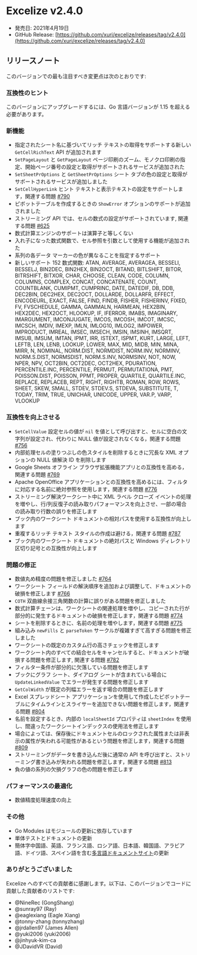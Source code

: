 # Excelize v2.4.0

* 発売日: 2021年4月19日
* GitHub Release: [https://github.com/xuri/excelize/releases/tag/v2.4.0](https://github.com/xuri/excelize/releases/tag/v2.4.0)

## リリースノート

このバージョンでの最も注目すべき変更点は次のとおりです:

### 互換性のヒント

このバージョンにアップグレードするには、Go 言語バージョンが 1.15 を超える必要があります。

### 新機能

* 指定されたシート名に基づいてリッチ テキストの取得をサポートする新しい `GetCellRichText` API が追加されます
* `SetPageLayout` と `GetPageLayout` ページ印刷のズーム、モノクロ印刷の指定、開始ページ番号の設定と取得がサポートされるサービスが追加された
* `SetSheetPrOptions` と `GetSheetPrOptions` シート タブの色の設定と取得がサポートされるサービスが追加しました
* `SetCellHyperLink` ヒント テキストと表示テキストの設定をサポートします，関連する問題 [#790](https://github.com/xuri/excelize/issues/790)
* ピボットテーブルを作成するときの `ShowError` オプションのサポートが追加されました
* ストリーミング API では、セルの数式の設定がサポートされています, 関連する問題 [#625](https://github.com/xuri/excelize/issues/625)
* 数式計算エンジンのサポートは演算子と等しくない
* 入れ子になった数式関数で、セル参照を引数として使用する機能が追加された
* 系列の各データ マーカーの色が異なることを指定するサポート
* 新しいサポート 152 数式関数: ATAN, AVERAGE, AVERAGEA, BESSELI, BESSELJ, BIN2DEC, BIN2HEX, BIN2OCT, BITAND, BITLSHIFT, BITOR, BITRSHIFT, BITXOR, CHAR, CHOOSE, CLEAN, CODE, COLUMN, COLUMNS, COMPLEX, CONCAT, CONCATENATE, COUNT, COUNTBLANK, CUMIPMT, CUMPRINC, DATE, DATEDIF, DB, DDB, DEC2BIN, DEC2HEX, DEC2OCT, DOLLARDE, DOLLARFR, EFFECT, ENCODEURL, EXACT, FALSE, FIND, FINDB, FISHER, FISHERINV, FIXED, FV, FVSCHEDULE, GAMMA, GAMMALN, HARMEAN, HEX2BIN, HEX2DEC, HEX2OCT, HLOOKUP, IF, IFERROR, IMABS, IMAGINARY, IMARGUMENT, IMCONJUGATE, IMCOS, IMCOSH, IMCOT, IMCSC, IMCSCH, IMDIV, IMEXP, IMLN, IMLOG10, IMLOG2, IMPOWER, IMPRODUCT, IMREAL, IMSEC, IMSECH, IMSIN, IMSINH, IMSQRT, IMSUB, IMSUM, IMTAN, IPMT, IRR, ISTEXT, ISPMT, KURT, LARGE, LEFT, LEFTB, LEN, LENB, LOOKUP, LOWER, MAX, MID, MIDB, MIN, MINA, MIRR, N, NOMINAL, NORM.DIST, NORMDIST, NORM.INV, NORMINV, NORM.S.DIST, NORMSDIST, NORM.S.INV, NORMSINV, NOT, NOW, NPER, NPV, OCT2BIN, OCT2DEC, OCT2HEX, PDURATION, PERCENTILE.INC, PERCENTILE, PERMUT, PERMUTATIONA, PMT, POISSON.DIST, POISSON, PPMT, PROPER, QUARTILE, QUARTILE.INC, REPLACE, REPLACEB, REPT, RIGHT, RIGHTB, ROMAN, ROW, ROWS, SHEET, SKEW, SMALL, STDEV, STDEV.S, STDEVA, SUBSTITUTE, T, TODAY, TRIM, TRUE, UNICHAR, UNICODE, UPPER, VAR.P, VARP, VLOOKUP

### 互換性を向上させる

* `SetCellValue`  設定セルの値が `nil` を値として呼び出すと、セルに空白の文字列が設定され、代わりに NULL 値が設定されなくなる，関連する問題 [#756](https://github.com/xuri/excelize/issues/756)
* 内部処理セルの塗りつぶしの色スタイルを削除するときに冗長な XML オプションの NULL 値解決 ID を削除します
* Google Sheets オフライン ブラウザ拡張機能アプリとの互換性を高める，関連する問題 [#769](https://github.com/xuri/excelize/issues/769)
* Apache OpenOffice アプリケーションとの互換性を高めるには、フィルタに対応する名前に絶対参照を使用します，関連する問題 [#776](https://github.com/xuri/excelize/issues/776)
* ストリーミング解決ワークシート中に XML ラベル クローズ イベントの処理を増やし、行/列反復子の読み取りパフォーマンスを向上させ、一部の場合の読み取り行数の誤りを修正します
* ブック内のワークシート ドキュメントの相対パスを使用する互換性が向上します
* 重複するリッチ テキスト スタイルの作成は避ける，関連する問題 [#787](https://github.com/xuri/excelize/issues/787)
* ブック内のワークシート ドキュメントの絶対パスと Windows ディレクトリ区切り記号との互換性が向上します

### 問題の修正

* 数値丸め精度の問題を修正しました [#764](https://github.com/xuri/excelize/issues/764)
* ワークシート フィールドの解決順序を追加および調整して、ドキュメントの破損を修正します [#766](https://github.com/xuri/excelize/issues/766)
* `COTH` 双曲線余接三角関数の計算に誤りがある問題を修正しました
* 数式計算チェーンは、ワークシートの関連処理を増やし、コピーされた行が部分的に発生するドキュメントの破損を修正します，関連する問題 [#774](https://github.com/xuri/excelize/issues/774)
* シートを削除するときに、名前の処理を増やします，関連する問題 [#775](https://github.com/xuri/excelize/issues/775)
* 組み込み `newFills` と `parseToken` サークルが複雑すぎて高すぎる問題を修正しました
* ワークシートの既定のカスタム行の高さチェックを修正します
* ワークシート内のすべての結合セルをキャンセルすると、ドキュメントが破損する問題を修正します, 関連する問題 [#782](https://github.com/xuri/excelize/issues/782)
* フィルター条件が部分的に欠落している問題を修正します
* ブックにグラフ シート、ダイアログ シートが含まれている場合に `UpdateLinkedValue` でエラーが発生する問題を修正します
* `GetColWidth` が既定の列幅エラーを返す場合の問題を修正します
* Excel スプレッドシート アプリケーションを使用して作成したピボットテーブルにタイムラインとスライサーを追加できない問題を修正します，関連する問題 [#804](https://github.com/xuri/excelize/issues/804)
* 名前を設定するとき、内部の `localSheetId` プロパティは `sheetIndex` を使用し、間違ったワークシートインデックスの使用法を修正します
* 場合によっては、保存後にドキュメントセルのロックされた属性または非表示の属性が失われる可能性があるという問題を修正します，関連する問題 [#809](https://github.com/xuri/excelize/issues/809)
* ストリーミングがデータを書き込んだ後に通常の API を呼び出すと、ストリーミング書き込みが失われる問題を修正します，関連する問題 [#813](https://github.com/xuri/excelize/issues/813)
* 負の値の系列の欠損グラフの色の問題を修正します

### パフォーマンスの最適化

* 数値精度処理速度の向上

### その他

* Go Modules はモジュールの更新に依存しています
* 単体テストとドキュメントの更新
* 簡体字中国語、英語、フランス語、ロシア語、日本語、韓国語、アラビア語、ドイツ語、スペイン語を含む[多言語ドキュメントサイト](https://xuri.me/excelize)の更新

### ありがとうございました

Excelize へのすべての貢献者に感謝します。以下は、このバージョンでコードに貢献した貢献者のリストです:

* @NineRec (GongShang)
* @sunray97 (Ray)
* @eaglexiang (Eagle Xiang)
* @tonny-zhang (tonnyzhang)
* @jrdallen97 (James Allen)
* @yuki2006 (yuki2006)
* @jinhyuk-kim-ca
* @JDavidVR (David)
